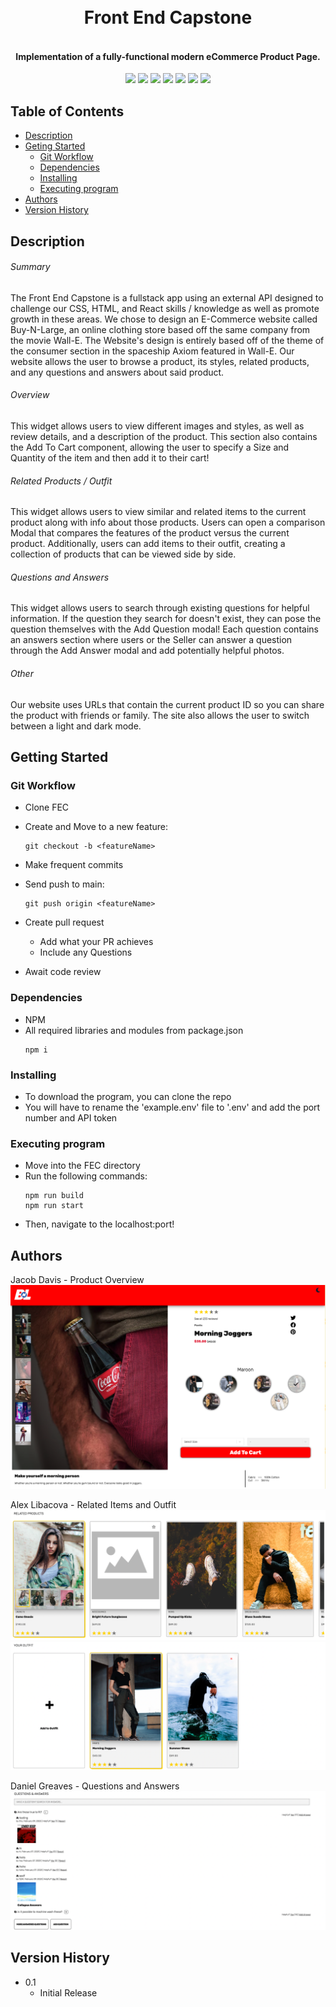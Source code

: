 <h1 align="center">
  <br>
  Front End Capstone
  <br>
</h1>
<h4 align="center">
  <br>
Implementation of a fully-functional modern eCommerce Product Page.
  </br>
</h4>

<div align="center">
  <img src='https://img.shields.io/badge/JavaScript-F7DF1E?style=for-the-badge&logo=javascript&logoColor=black' />
  <img src='https://img.shields.io/badge/HTML5-E34F26?style=for-the-badge&logo=html5&logoColor=white' />
  <img src='https://img.shields.io/badge/CSS3-1572B6?style=for-the-badge&logo=css3&logoColor=white' />
  <img src='https://img.shields.io/badge/React-20232A?style=for-the-badge&logo=react&logoColor=61DAFB' />
  <img src='https://img.shields.io/badge/Node.js-43853D?style=for-the-badge&logo=node.js&logoColor=white' />
  <img src='https://img.shields.io/badge/Express.js-404D59?style=for-the-badge' />
  <img src='https://img.shields.io/badge/AWS-%23FF9900.svg?style=for-the-badge&logo=amazon-aws&logoColor=white' />
</div>

## Table of Contents
  * [Description](#description)
  * [Geting Started](#getting-started)
    * [Git Workflow](#git-workflow)
    * [Dependencies](#dependencies)
    * [Installing](#installing)
    * [Executing program](#executing-program)
  * [Authors](#authors)
  * [Version History](#version-history)

## Description
###### Summary
The Front End Capstone is a fullstack app using an external API designed to challenge our CSS, HTML, and React skills / knowledge 
as well as promote growth in these areas.
We chose to design an E-Commerce website called Buy-N-Large, an online clothing store based off the same company from the movie Wall-E.
The Website's design is entirely based off of the theme of the consumer section in the spaceship Axiom featured in Wall-E.
Our website allows the user to browse a product, its styles, related products, and any questions and answers about said product.
###### Overview
This widget allows users to view different images and styles, as well as review details, and a description of the product.
This section also contains the Add To Cart component, allowing the user to specify a Size and Quantity of the item and then add it to their cart!
###### Related Products / Outfit
This widget allows users to view similar and related items to the current product along with info about those products.
Users can open a comparison Modal that compares the features of the product versus the current product.
Additionally, users can add items to their outfit, creating a collection of products that can be viewed side by side.
###### Questions and Answers
This widget allows users to search through existing questions for helpful information.
If the question they search for doesn't exist, they can pose the question themselves with the Add Question modal!
Each question contains an answers section where users or the Seller can answer a question through the Add Answer modal 
and add potentially helpful photos.
###### Other
Our website uses URLs that contain the current product ID so you can share the product with friends or family.
The site also allows the user to switch between a light and dark mode.

## Getting Started

### Git Workflow

* Clone FEC

* Create and Move to a new feature:
    ```
    git checkout -b <featureName>
    ```

* Make frequent commits

* Send push to main:
    ```
    git push origin <featureName>
    ```

* Create pull request
    * Add what your PR achieves
    * Include any Questions

*  Await code review

### Dependencies

* NPM
* All required libraries and modules from package.json
    ```
    npm i
    ```

### Installing

* To download the program, you can clone the repo
* You will have to rename the 'example.env' file to '.env' and add the port number and API token

### Executing program

* Move into the FEC directory
* Run the following commands:
    ```
    npm run build
    npm run start
    ```
* Then, navigate to the localhost:port!

## Authors

Jacob Davis - Product Overview
![Screenshot](README_IMAGES/overview.png)

Alex Libacova - Related Items and Outfit
![Screenshot](README_IMAGES/related.png)
![Screenshot](README_IMAGES/outfit.png)

Daniel Greaves - Questions and Answers
![Screenshot](README_IMAGES/q&a.png)

## Version History

* 0.1
    * Initial Release
